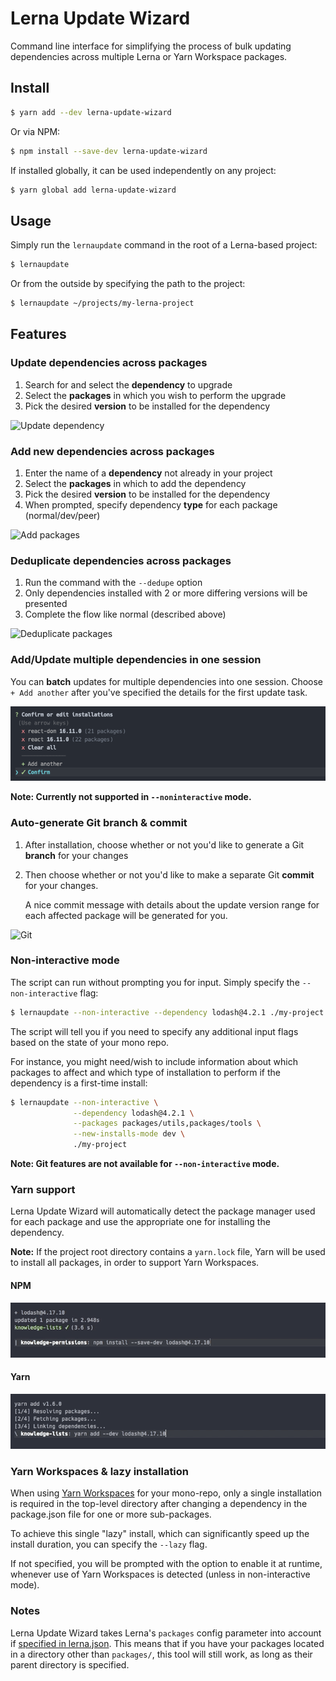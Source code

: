 # Lerna Update Wizard

Command line interface for simplifying the process of bulk updating dependencies across multiple Lerna or Yarn Workspace packages.

## Install

```bash
$ yarn add --dev lerna-update-wizard
```

Or via NPM:

```bash
$ npm install --save-dev lerna-update-wizard
```

If installed globally, it can be used independently on any project:

```bash
$ yarn global add lerna-update-wizard
```

## Usage

Simply run the `lernaupdate` command in the root of a Lerna-based project:

```bash
$ lernaupdate
```

Or from the outside by specifying the path to the project:

```bash
$ lernaupdate ~/projects/my-lerna-project
```

## Features

### Update dependencies across packages

1. Search for and select the **dependency** to upgrade
2. Select the **packages** in which you wish to perform the upgrade
3. Pick the desired **version** to be installed for the dependency

![Update dependency](/public/update.gif?raw=true "Update dependency")

### Add new dependencies across packages

1. Enter the name of a **dependency** not already in your project
2. Select the **packages** in which to add the dependency
3. Pick the desired **version** to be installed for the dependency
4. When prompted, specify dependency **type** for each package (normal/dev/peer)

![Add packages](/public/add.gif?raw=true "Add dependency")

### Deduplicate dependencies across packages

1. Run the command with the `--dedupe` option
2. Only dependencies installed with 2 or more differing versions will be presented
3. Complete the flow like normal (described above)

![Deduplicate packages](/public/dedupe.gif?raw=true "Deduplicate dependency")

### Add/Update multiple dependencies in one session

You can **batch** updates for multiple dependencies into one session. Choose `+ Add another` after you've specified the details for the first update task.

![Add packages](/public/multiple-jobs.png?raw=true "Confirm installation")

**Note: Currently not supported in `--noninteractive` mode.**

### Auto-generate Git branch & commit

1. After installation, choose whether or not you'd like to generate a Git **branch** for your changes
2. Then choose whether or not you'd like to make a separate Git **commit** for your changes.

   A nice commit message with details about the update version range for each affected package will be generated for you.

![Git](/public/git.gif?raw=true "Git")

### Non-interactive mode

The script can run without prompting you for input. Simply specify the `--non-interactive` flag:

```bash
$ lernaupdate --non-interactive --dependency lodash@4.2.1 ./my-project
```

The script will tell you if you need to specify any additional input flags based on the state of your mono repo.

For instance, you might need/wish to include information about which packages to affect and which type of installation to perform if the dependency is a first-time install:

```bash
$ lernaupdate --non-interactive \
              --dependency lodash@4.2.1 \
              --packages packages/utils,packages/tools \
              --new-installs-mode dev \
              ./my-project
```

**Note: Git features are not available for `--non-interactive` mode.**

### Yarn support

Lerna Update Wizard will automatically detect the package manager used for each package and use the appropriate one for installing the dependency.

**Note:** If the project root directory contains a `yarn.lock` file, Yarn will be used to install all packages, in order to support Yarn Workspaces.

#### NPM

![NPM install](/public/npm.gif?raw=true "NPM install")

#### Yarn

![Yarn install](/public/yarn.gif?raw=true "Yarn install")

### Yarn Workspaces & lazy installation

When using [Yarn Workspaces](https://yarnpkg.com/lang/en/docs/workspaces/) for your mono-repo, only a single installation is required in the top-level directory after changing a dependency in the package.json file for one or more sub-packages.

To achieve this single "lazy" install, which can significantly speed up the install duration, you can specify the `--lazy` flag.

If not specified, you will be prompted with the option to enable it at runtime, whenever use of Yarn Workspaces is detected (unless in non-interactive mode).

### Notes

Lerna Update Wizard takes Lerna's `packages` config parameter into account if [specified in lerna.json](https://github.com/lerna/lerna#lernajson). This means that if you have your packages located in a directory other than `packages/`, this tool will still work, as long as their parent directory is specified.
